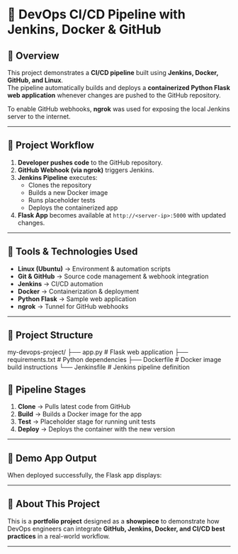 # 🚀 DevOps CI/CD Pipeline with Jenkins, Docker & GitHub

## 📌 Overview
This project demonstrates a **CI/CD pipeline** built using **Jenkins, Docker, GitHub, and Linux**.  
The pipeline automatically builds and deploys a **containerized Python Flask web application** whenever changes are pushed to the GitHub repository.  

To enable GitHub webhooks, **ngrok** was used for exposing the local Jenkins server to the internet.

---

## 🔹 Project Workflow
1. **Developer pushes code** to the GitHub repository.  
2. **GitHub Webhook (via ngrok)** triggers Jenkins.  
3. **Jenkins Pipeline** executes:  
   - Clones the repository  
   - Builds a new Docker image  
   - Runs placeholder tests  
   - Deploys the containerized app  
4. **Flask App** becomes available at `http://<server-ip>:5000` with updated changes.

---

## 🔹 Tools & Technologies Used
- **Linux (Ubuntu)** → Environment & automation scripts  
- **Git & GitHub** → Source code management & webhook integration  
- **Jenkins** → CI/CD automation  
- **Docker** → Containerization & deployment  
- **Python Flask** → Sample web application  
- **ngrok** → Tunnel for GitHub webhooks  

---

## 🔹 Project Structure

my-devops-project/
├── app.py # Flask web application
├── requirements.txt # Python dependencies
├── Dockerfile # Docker image build instructions
└── Jenkinsfile # Jenkins pipeline definition


## 🔹 Pipeline Stages
1. **Clone** → Pulls latest code from GitHub  
2. **Build** → Builds a Docker image for the app  
3. **Test** → Placeholder stage for running unit tests  
4. **Deploy** → Deploys the container with the new version  

---

## 🔹 Demo App Output
When deployed successfully, the Flask app displays:


---

## 📢 About This Project
This is a **portfolio project** designed as a **showpiece** to demonstrate how DevOps engineers can integrate **GitHub, Jenkins, Docker, and CI/CD best practices** in a real-world workflow.  

---
